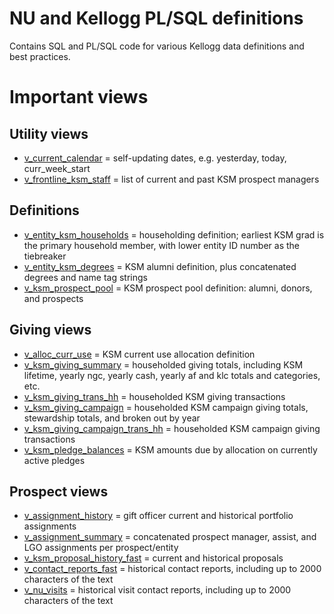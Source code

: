 # NU and Kellogg PL/SQL definitions

Contains SQL and PL/SQL code for various Kellogg data definitions and best practices.

# Important views

## Utility views

 * [v_current_calendar](https://github.com/phively/nu-plsql/blob/master/views/ksm_utility_views.sql) = self-updating dates, e.g. yesterday, today, curr_week_start
 * [v_frontline_ksm_staff](https://github.com/phively/nu-plsql/blob/master/views/ksm_utility_views.sql) = list of current and past KSM prospect managers

## Definitions

 * [v_entity_ksm_households](https://github.com/phively/nu-plsql/blob/master/views/ksm_utility_views.sql) = householding definition; earliest KSM grad is the primary household member, with lower entity ID number as the tiebreaker
 * [v_entity_ksm_degrees](https://github.com/phively/nu-plsql/blob/master/views/ksm_utility_views.sql) = KSM alumni definition, plus concatenated degrees and name tag strings
 * [v_ksm_prospect_pool](https://github.com/phively/nu-plsql/blob/master/views/v_ksm_prospect_pool.sql) = KSM prospect pool definition: alumni, donors, and prospects

## Giving views

 * [v_alloc_curr_use](https://github.com/phively/nu-plsql/blob/master/views/ksm_utility_views.sql) = KSM current use allocation definition
 * [v_ksm_giving_summary](https://github.com/phively/nu-plsql/blob/master/views/ksm_giving_trans_views.sql) = householded giving totals, including KSM lifetime, yearly ngc, yearly cash, yearly af and klc totals and categories, etc.
 * [v_ksm_giving_trans_hh](https://github.com/phively/nu-plsql/blob/master/views/ksm_giving_trans_views.sql) = householded KSM giving transactions
 * [v_ksm_giving_campaign](https://github.com/phively/nu-plsql/blob/master/views/ksm_giving_trans_views.sql) = householded KSM campaign giving totals, stewardship totals, and broken out by year
 * [v_ksm_giving_campaign_trans_hh](https://github.com/phively/nu-plsql/blob/master/views/ksm_giving_trans_views.sql) = householded KSM campaign giving transactions
 * [v_ksm_pledge_balances](https://github.com/phively/nu-plsql/blob/master/views/v_ksm_pledge_balances.sql) = KSM amounts due by allocation on currently active pledges

## Prospect views

 * [v_assignment_history](https://github.com/phively/nu-plsql/blob/master/views/v_assignment_history.sql) = gift officer current and historical portfolio assignments
 * [v_assignment_summary](https://github.com/phively/nu-plsql/blob/master/views/v_assignment_summary.sql) = concatenated prospect manager, assist, and LGO assignments per prospect/entity
 * [v_ksm_proposal_history_fast](https://github.com/phively/nu-plsql/blob/master/views/v_ksm_proposal_history.sql) = current and historical proposals
 * [v_contact_reports_fast](https://github.com/phively/nu-plsql/blob/master/views/v_ksm_contact_reports.sql) = historical contact reports, including up to 2000 characters of the text
 * [v_nu_visits](https://github.com/phively/nu-plsql/blob/master/views/v_ksm_visits.sql) = historical visit contact reports, including up to 2000 characters of the text